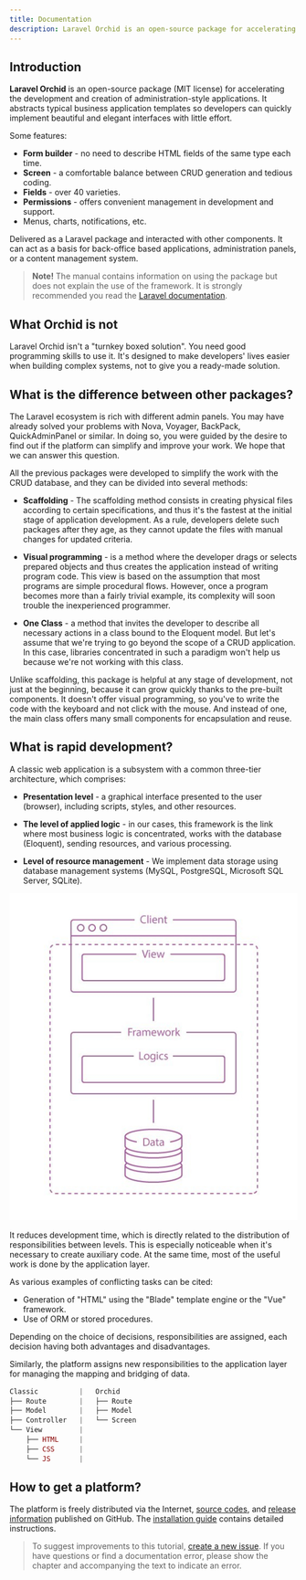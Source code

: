 ```yaml
---
title: Documentation
description: Laravel Orchid is an open-source package for accelerating the development and creation of administration-style applications
---
```


## Introduction

**Laravel Orchid** is an open-source package (MIT license) for accelerating the development and creation of administration-style applications. It abstracts typical business application templates so developers can quickly implement beautiful and elegant interfaces with little effort.

Some features:

- **Form builder** - no need to describe HTML fields of the same type each time.
- **Screen** - a comfortable balance between CRUD generation and tedious coding.
- **Fields** - over 40 varieties.
- **Permissions** - offers convenient management in development and support.
- Menus, charts, notifications, etc.


Delivered as a Laravel package and interacted with other components. It can act as a basis for back-office based applications, administration panels, or a content management system.

> **Note!** The manual contains information on using the package but does not explain the use of the framework. It is strongly recommended you read the [Laravel documentation](https://laravel.com/docs/).


## What Orchid is not

Laravel Orchid isn't a "turnkey boxed solution". You need good programming skills to use it. It's designed to make developers' lives easier when building complex systems, not to give you a ready-made solution.

## What is the difference between other packages?

The Laravel ecosystem is rich with different admin panels.
You may have already solved your problems with Nova, Voyager, BackPack, QuickAdminPanel or similar.
In doing so, you were guided by the desire to find out if the platform can simplify and improve your work.
We hope that we can answer this question.

All the previous packages were developed to simplify the work with the CRUD database, and they can be divided into several methods:

- **Scaffolding** - The scaffolding method consists in creating physical files according to certain specifications, and thus it's the fastest at the initial stage of application development. As a rule, developers delete such packages after they age, as they cannot update the files with manual changes for updated criteria.

- **Visual programming** - is a method where the developer drags or selects prepared objects and thus creates the application instead of writing program code. This view is based on the assumption that most programs are simple procedural flows. However, once a program becomes more than a fairly trivial example, its complexity will soon trouble the inexperienced programmer.

- **One Class** - a method that invites the developer to describe all necessary actions in a class bound to the Eloquent model. But let's assume that we're trying to go beyond the scope of a CRUD application. In this case, libraries concentrated in such a paradigm won't help us because we're not working with this class.

Unlike scaffolding, this package is helpful at any stage of development, not just at the beginning, because it can grow quickly thanks to the pre-built components.
It doesn't offer visual programming, so you've to write the code with the keyboard and not click with the mouse.
And instead of one, the main class offers many small components for encapsulation and reuse.

## What is rapid development?

A classic web application is a subsystem with a common three-tier architecture, which comprises:

- **Presentation level** - a graphical interface presented to the user (browser), including scripts, styles, and other resources.

- **The level of applied logic** - in our cases, this framework is the link where most business logic is concentrated, works with the database (Eloquent), sending resources, and various processing.

- **Level of resource management** - We implement data storage using database management systems (MySQL, PostgreSQL, Microsoft SQL Server, SQLite).

 
![Architecture](/img/scheme/architecture.jpg)

It reduces development time, which is directly related to the distribution of responsibilities between levels. This is especially noticeable when it's necessary to create auxiliary code. At the same time, most of the useful work is done by the application layer.

As various examples of conflicting tasks can be cited:
- Generation of "HTML" using the "Blade" template engine or the "Vue" framework.
- Use of ORM or stored procedures.

Depending on the choice of decisions, responsibilities are assigned, each decision having both advantages and disadvantages.

Similarly, the platform assigns new responsibilities to the application layer for managing the mapping and bridging of data.

```php
Classic          |   Orchid
├── Route        |   ├── Route   
├── Model        |   ├── Model 
├── Controller   |   └── Screen
└── View         |
    ├── HTML     |
    ├── CSS      |
    └── JS       |
```

## How to get a platform?

The platform is freely distributed via the Internet, [source codes](https://github.com/orchidsoftware/platform), and [release information](https://github.com/orchidsoftware/platform/releases) published on GitHub. The [installation guide](/en/docs/installation/) contains detailed instructions.

> To suggest improvements to this tutorial, [create a new issue](https://github.com/orchidsoftware/orchid.software/issues).
If you have questions or find a documentation error, please show the chapter and accompanying the text to indicate an error.

